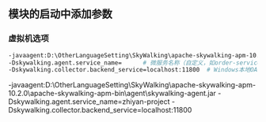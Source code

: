 ## 模块的启动中添加参数
### 虚拟机选项
```bash
-javaagent:D:\OtherLanguageSetting\SkyWalking\apache-skywalking-apm-10.2.0\apache-skywalking-apm-bin\agent\skywalking-agent.jar
-Dskywalking.agent.service_name=      # 微服务名称（自定义，如order-service）
-Dskywalking.collector.backend_service=localhost:11800  # Windows本地OAP地址，默认端口11800
```
-javaagent:D:\OtherLanguageSetting\SkyWalking\apache-skywalking-apm-10.2.0\apache-skywalking-apm-bin\agent\skywalking-agent.jar -Dskywalking.agent.service_name=zhiyan-project -Dskywalking.collector.backend_service=localhost:11800
